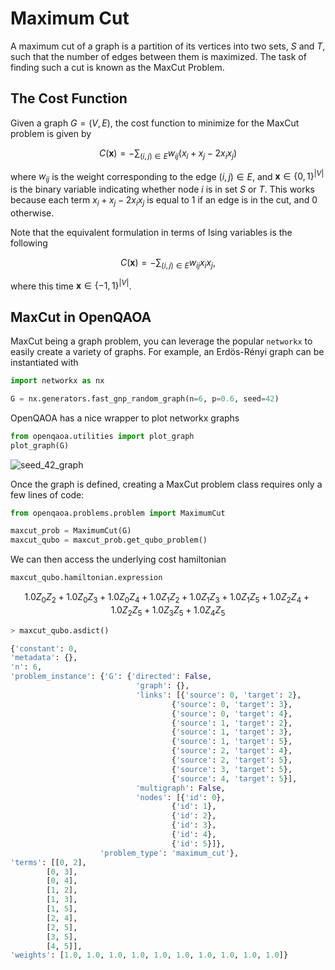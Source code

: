 # Maximum Cut

A maximum cut of a graph is a partition of its vertices into two sets, $S$ and $T$, such that the number of edges between them is maximized. The task of finding such a cut is known as the MaxCut Problem.


## The Cost Function

Given a graph $G=(V, E)$, the cost function to minimize for the MaxCut problem is given by

$$
C(\textbf{x}) = -\sum_{(i, j)\in E} w_{ij} (x_i+x_j - 2x_i x_j )
$$

where $w_{ij}$ is the weight corresponding to the edge $(i,j) \in E$, and $\textbf{x}\in \{0, 1\}^{|V|}$ is the binary variable indicating whether node $i$ is in set $S$ or $T$. This works because each term $x_i+x_j - 2x_i x_j$ is equal to 1 if an edge is in the cut, and 0 otherwise.

Note that the equivalent formulation in terms of Ising variables is the following

$$
C(\textbf{x}) = -\sum_{(i, j)\in E} w_{ij} x_ix_j,
$$

where this time $\textbf{x}\in \{-1, 1\}^{|V|}$.

## MaxCut in OpenQAOA

MaxCut being a graph problem, you can leverage the popular `networkx` to easily create a variety of graphs. For example, an Erdös-Rényi graph can be instantiated with

```Python
import networkx as nx

G = nx.generators.fast_gnp_random_graph(n=6, p=0.6, seed=42)
```

OpenQAOA has a nice wrapper to plot networkx graphs

```Python
from openqaoa.utilities import plot_graph
plot_graph(G)
```

![seed_42_graph](/img/seed_42_graph.png)

Once the graph is defined, creating a MaxCut problem class requires only a few lines of code:

```Python
from openqaoa.problems.problem import MaximumCut

maxcut_prob = MaximumCut(G)
maxcut_qubo = maxcut_prob.get_qubo_problem()
```

We can then access the underlying cost hamiltonian 

```Python
maxcut_qubo.hamiltonian.expression
```

$$
1.0Z_{0}Z_{2} + 1.0Z_{0}Z_{3} + 1.0Z_{0}Z_{4} + 1.0Z_{1}Z_{2} + 1.0Z_{1}Z_{3} + 1.0Z_{1}Z_{5} + 1.0Z_{2}Z_{4} + 1.0Z_{2}Z_{5} + 1.0Z_{3}Z_{5} + 1.0Z_{4}Z_{5}
$$


```Python
> maxcut_qubo.asdict()

{'constant': 0,
'metadata': {},
'n': 6,
'problem_instance': {'G': {'directed': False,
                            'graph': {},
                            'links': [{'source': 0, 'target': 2},
                                    {'source': 0, 'target': 3},
                                    {'source': 0, 'target': 4},
                                    {'source': 1, 'target': 2},
                                    {'source': 1, 'target': 3},
                                    {'source': 1, 'target': 5},
                                    {'source': 2, 'target': 4},
                                    {'source': 2, 'target': 5},
                                    {'source': 3, 'target': 5},
                                    {'source': 4, 'target': 5}],
                            'multigraph': False,
                            'nodes': [{'id': 0},
                                    {'id': 1},
                                    {'id': 2},
                                    {'id': 3},
                                    {'id': 4},
                                    {'id': 5}]},
                    'problem_type': 'maximum_cut'},
'terms': [[0, 2],
        [0, 3],
        [0, 4],
        [1, 2],
        [1, 3],
        [1, 5],
        [2, 4],
        [2, 5],
        [3, 5],
        [4, 5]],
'weights': [1.0, 1.0, 1.0, 1.0, 1.0, 1.0, 1.0, 1.0, 1.0, 1.0]}
```
